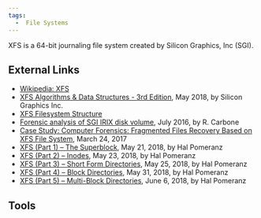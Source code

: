 ```yaml
---
tags:
  -  File Systems
---
```

XFS is a 64-bit journaling file system created by Silicon Graphics, Inc
(SGI).

## External Links

- [Wikipedia: XFS](https://en.wikipedia.org/wiki/XFS)
- [XFS Algorithms & Data Structures - 3rd
  Edition](https://mirrors.edge.kernel.org/pub/linux/utils/fs/xfs/docs/xfs_filesystem_structure.pdf),
  May 2018, by Silicon Graphics Inc.
- [XFS Filesystem
  Structure](https://kernel.googlesource.com/pub/scm/fs/xfs/xfs-documentation/+/master/design/XFS_Filesystem_Structure)
- [Forensic analysis of SGI IRIX disk
  volume](https://cradpdf.drdc-rddc.gc.ca/PDFS/unc236/p804237_A1b.pdf),
  July 2016, by R. Carbone
- [Case Study: Computer Forensics: Fragmented Files Recovery Based on
  XFS File
  System](https://blog.salvationdata.com/2017/03/24/fragmented-files-recovery-based-on-xfs-file-system/),
  March 24, 2017
- [XFS (Part 1) – The
  Superblock](https://righteousit.wordpress.com/2018/05/21/xfs-part-1-superblock/),
  May 21, 2018, by Hal Pomeranz
- [XFS (Part 2) –
  Inodes](https://righteousit.wordpress.com/2018/05/23/xfs-part-2-inodes/),
  May 23, 2018, by Hal Pomeranz
- [XFS (Part 3) – Short Form
  Directories](https://righteousit.wordpress.com/2018/05/25/xfs-part-3-short-form-directories/),
  May 25, 2018, by Hal Pomeranz
- [XFS (Part 4) – Block
  Directories](https://righteousit.wordpress.com/2018/05/31/xfs-part-4-block-directories/),
  May 31, 2018, by Hal Pomeranz
- [XFS (Part 5) – Multi-Block
  Directories](https://righteousit.wordpress.com/2018/06/06/xfs-part-5-multi-block-directories/),
  June 6, 2018, by Hal Pomeranz

## Tools

